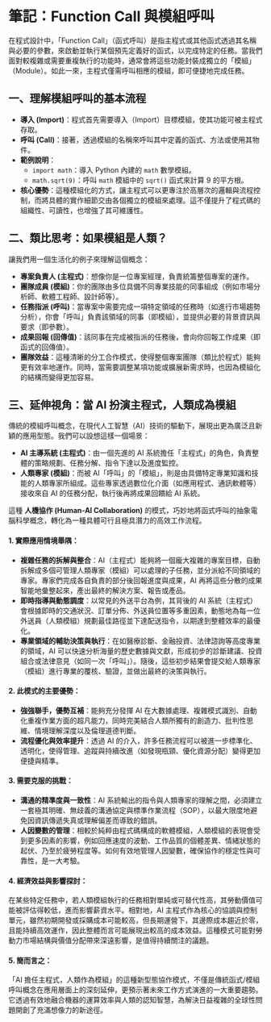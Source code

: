 # 筆記：Function Call 與模組呼叫

在程式設計中，「Function Call」（函式呼叫）是指主程式或其他函式透過其名稱與必要的參數，來啟動並執行某個預先定義好的函式，以完成特定的任務。當我們面對較複雜或需要重複執行的功能時，通常會將這些功能封裝成獨立的「模組」（Module）。如此一來，主程式僅需呼叫相應的模組，即可便捷地完成任務。

## 一、理解模組呼叫的基本流程

- **導入 (Import)**：程式首先需要導入（Import）目標模組，使其功能可被主程式存取。
- **呼叫 (Call)**：接著，透過模組的名稱來呼叫其中定義的函式、方法或使用其物件。
- **範例說明**：
    - `import math`：導入 Python 內建的 `math` 數學模組。
    - `math.sqrt(9)`：呼叫 `math` 模組中的 `sqrt()` 函式來計算 9 的平方根。
- **核心優勢**：這種模組化的方式，讓主程式可以更專注於高層次的邏輯與流程控制，而將具體的實作細節交由各個獨立的模組來處理。這不僅提升了程式碼的組織性、可讀性，也增強了其可維護性。

## 二、類比思考：如果模組是人類？

讓我們用一個生活化的例子來理解這個概念：

- **專案負責人 (主程式)**：想像你是一位專案經理，負責統籌整個專案的運作。
- **團隊成員 (模組)**：你的團隊由多位具備不同專業技能的同事組成（例如市場分析師、軟體工程師、設計師等）。
- **任務指派 (呼叫)**：當專案中需要完成一項特定領域的任務時（如進行市場趨勢分析），你會「呼叫」負責該領域的同事（即模組），並提供必要的背景資訊與要求（即參數）。
- **成果回報 (回傳值)**：該同事在完成被指派的任務後，會向你回報工作成果（即函式的回傳值）。
- **團隊效益**：這種清晰的分工合作模式，使得整個專案團隊（類比於程式）能夠更有效率地運作。同時，當需要調整某項功能或擴展新需求時，也因為模組化的結構而變得更加容易。

## 三、延伸視角：當 AI 扮演主程式，人類成為模組

傳統的模組呼叫概念，在現代人工智慧（AI）技術的驅動下，展現出更為廣泛且新穎的應用型態。我們可以設想這樣一個場景：

- **AI 主導系統 (主程式)**：由一個先進的 AI 系統擔任「主程式」的角色，負責整體的策略規劃、任務分解、指令下達以及進度監控。
- **人類專家 (模組)**：而被 AI「呼叫」的「模組」，則是由具備特定專業知識和技能的人類專家所組成。這些專家透過數位化介面（如應用程式、通訊軟體等）接收來自 AI 的任務分配，執行後再將成果回饋給 AI 系統。

這種 **人機協作 (Human-AI Collaboration)** 的模式，巧妙地將函式呼叫的抽象電腦科學概念，轉化為一種具體可行且極具潛力的高效工作流程。

#### 1. 實際應用情境舉隅：

- **複雜任務的拆解與整合**：AI（主程式）能夠將一個龐大複雜的專案目標，自動拆解成多個可管理人類專家（模組）可以處理的子任務，並分派給不同領域的專家。專家們完成各自負責的部分後回報進度與成果，AI 再將這些分散的成果智能地彙整起來，產出最終的解決方案、報告或產品。
- **即時指導與動態調度**：以常見的外送平台為例，其背後的 AI 系統（主程式）會根據即時的交通狀況、訂單分佈、外送員位置等多重因素，動態地為每一位外送員（人類模組）規劃最佳路徑並下達配送指令，以期達到整體效率的最優化。
- **專業領域的輔助決策與執行**：在如醫療診斷、金融投資、法律諮詢等高度專業的領域，AI 可以快速分析海量的歷史數據與文獻，形成初步的診斷建議、投資組合或法律意見（如同一次「呼叫」）。隨後，這些初步結果會提交給人類專家（模組）進行專業的覆核、驗證，並做出最終的決策與執行。

#### 2. 此模式的主要優勢：

- **強強聯手，優勢互補**：能夠充分發揮 AI 在大數據處理、複雜模式識別、自動化重複作業方面的超凡能力，同時完美結合人類所獨有的創造力、批判性思維、情境理解深度以及倫理道德判斷。
- **流程優化與效率提升**：透過 AI 的介入，許多任務流程可以被進一步標準化、透明化，使得管理、追蹤與持續改進（如發現瓶頸、優化資源分配）變得更加便捷與精準。

#### 3. 需要克服的挑戰：

- **溝通的精準度與一致性**：AI 系統輸出的指令與人類專家的理解之間，必須建立一套極其明確、無歧義的溝通協定與標準作業流程（SOP），以最大限度地避免因資訊傳遞失真或理解偏差而導致的錯誤。
- **人因變數的管理**：相較於純粹由程式碼構成的軟體模組，人類模組的表現會受到更多因素的影響，例如回應速度的波動、工作品質的個體差異、情緒狀態的起伏、乃至於疲勞程度等。如何有效地管理人因變數，確保協作的穩定性與可靠性，是一大考驗。

#### 4. 經濟效益與影響探討：

在某些特定任務中，若人類模組執行的任務相對單純或可替代性高，其勞動價值可能被評估得較低，進而影響薪資水平。相對地，AI 主程式作為核心的協調與控制單元，雖然初期開發或採購成本可能較高，但長期運營下，其邊際成本趨近於零，且能持續高效運作，因此整體而言可能展現出較高的成本效益。這種模式可能對勞動力市場結構與價值分配帶來深遠影響，是值得持續關注的議題。

#### 5. 簡而言之：

「AI 擔任主程式，人類作為模組」的這種新型態協作模式，不僅是傳統函式/模組呼叫概念在應用層面上的深刻延伸，更預示著未來工作方式演進的一大重要趨勢。它透過有效地融合機器的運算效率與人類的認知智慧，為解決日益複雜的全球性問題開創了充滿想像力的新途徑。
